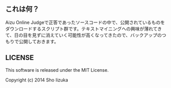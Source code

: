 ## これは何？

Aizu Online Judgeで正答であったソースコードの中で、公開されているものをダウンロードするスクリプト群です。テキストマイニングへの興味が薄れてきて、日の目を見ずに消えていく可能性が高くなってきたので、バックアップのつもりで公開しておきます。

## LICENSE

This software is released under the MIT License.

Copyright (c) 2014 Sho Iizuka
